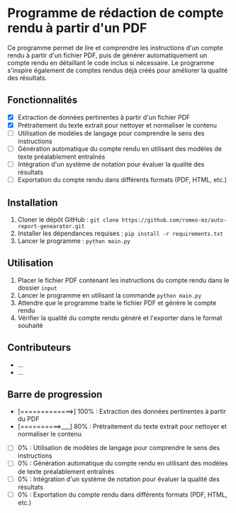 # Programme de rédaction de compte rendu à partir d'un PDF

Ce programme permet de lire et comprendre les instructions d'un compte rendu à partir d'un fichier PDF, puis de générer automatiquement un compte rendu en détaillant le code inclus si nécessaire. Le programme s'inspire également de comptes rendus déjà créés pour améliorer la qualité des résultats.

## Fonctionnalités

- [x] Extraction de données pertinentes à partir d'un fichier PDF
- [x] Prétraitement du texte extrait pour nettoyer et normaliser le contenu
- [ ] Utilisation de modèles de langage pour comprendre le sens des instructions
- [ ] Génération automatique du compte rendu en utilisant des modèles de texte préalablement entraînés
- [ ] Intégration d'un système de notation pour évaluer la qualité des résultats
- [ ] Exportation du compte rendu dans différents formats (PDF, HTML, etc.)

## Installation

1. Cloner le dépôt GitHub : `git clone https://github.com/romeo-mz/auto-report-genearator.git`
2. Installer les dépendances requises : `pip install -r requirements.txt`
3. Lancer le programme : `python main.py`

## Utilisation

1. Placer le fichier PDF contenant les instructions du compte rendu dans le dossier `input`
2. Lancer le programme en utilisant la commande `python main.py`
3. Attendre que le programme traite le fichier PDF et génère le compte rendu
4. Vérifier la qualité du compte rendu généré et l'exporter dans le format souhaité

## Contributeurs

- ...
- ...

## Barre de progression

- [=============>] 100% : Extraction des données pertinentes à partir du PDF
- [==========>___] 80% : Prétraitement du texte extrait pour nettoyer et normaliser le contenu
- [              ] 0% : Utilisation de modèles de langage pour comprendre le sens des instructions
- [              ] 0% : Génération automatique du compte rendu en utilisant des modèles de texte préalablement entraînés
- [              ] 0% : Intégration d'un système de notation pour évaluer la qualité des résultats
- [              ] 0% : Exportation du compte rendu dans différents formats (PDF, HTML, etc.)
